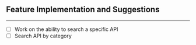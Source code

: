 ## Feature Implementation and Suggestions
---

 - [ ] Work on the ability to search a specific API 
 - [ ] Search API by category